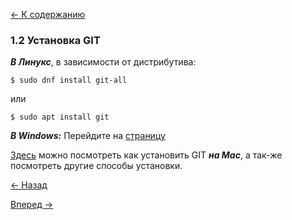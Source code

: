 [<- К содержанию](readme.md)

### 1.2 Установка GIT

**_В Линукс_**, в зависимости от дистрибутива:
```
$ sudo dnf install git-all
```
или
```
$ sudo apt install git
```

**_В Windows:_**
Перейдите на [страницу][1]

[Здесь][2] можно посмотреть как установить GIT  **_на Mac_**, а так-же посмотреть другие способы установки.

[<- Назад](what_is_git.md) 

[Вперед ->](settings_git.md)

[1]:https://git-scm.com/download/win

[2]:https://git-scm.com/book/ru/v2/%D0%92%D0%B2%D0%B5%D0%B4%D0%B5%D0%BD%D0%B8%D0%B5-%D0%A3%D1%81%D1%82%D0%B0%D0%BD%D0%BE%D0%B2%D0%BA%D0%B0-Git